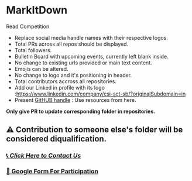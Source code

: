 # MarkItDown
Read Competition 

- Replace social media handle names with their respective logos.
- Total PRs across all repos should be displayed.
- Total followers.
- Bulletin Board with upcoming events, currently left blank inside.
- No change to existing urls provided or main text content.
- Emojis can be altered.
- No change to logo and it's positioning in header.
- Total contributors accross all repositories.
- Add our Linked in profile with its logo :https://www.linkedin.com/company/csi-sct-sb/?originalSubdomain=in
- Present [GitHUB handle](https://github.com/CSI-SCT-SB/CSI-SCT-SB) : Use resources from here.


**Only give PR to update corresponding folder in repositories.**
## ⚠️ Contribution to someone else's folder will be considered diqualification.

### [📞 *Click Here to Contact Us*](https://chat.whatsapp.com/I3aYaHTC31G8C35zMzRod7)
### [📝 Google Form For Participation]()

